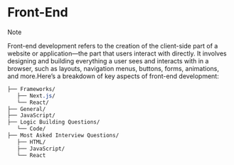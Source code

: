 # Front-End
>[!NOTE]
>Front-end development refers to the creation of the client-side part of a website or application—the part that users interact with directly. It involves designing and building everything a user sees and interacts with in a browser, such as layouts, navigation menus, buttons, forms, animations, and more.Here’s a breakdown of key aspects of front-end development:

```css
├── Frameworks/
   ├── Next.js/
   └── React/
├── General/
├── JavaScript/
├── Logic Building Questions/
   └── Code/
├── Most Asked Interview Questions/
   ├── HTML/
   ├── JavaScript/
   └── React
```


<!--
```css
/Front-End
├── HTML/
│   ├── Basics/
│   ├── Advanced/
│   └── SEO_Best_Practices.md
├── CSS/
│   ├── Basics/
│   ├── Layouts/
│   ├── Animations/
│   ├── Responsive_Design/
│   └── CSS_Tools_and_Frameworks.md
├── JavaScript/
│   ├── Basics/
│   ├── Advanced/
│   ├── ES6_and_Beyond/
│   ├── DOM_Manipulation/
│   ├── Async_Programming/
│   ├── Libraries_and_Frameworks/
│   └── JavaScript_Best_Practices.md
├── Frameworks/
│   ├── React/
│   │   ├── Basics/
│   │   ├── State_and_Props/
│   │   ├── Hooks/
│   │   └── Routing/
│   ├── Vue/
│   ├── Angular/
│   └── Comparison_of_Frameworks.md
├── Tools_and_Build/
│   ├── Git_and_Version_Control.md
│   ├── Webpack/
│   ├── Parcel/
│   ├── Vite/
│   └── Package_Management/
├── Testing/
│   ├── Unit_Testing/
│   ├── Integration_Testing/
│   ├── E2E_Testing/
│   └── Testing_Tools_and_Best_Practices.md
├── Design_Principles/
│   ├── UI_UX_Basics/
│   ├── Accessibility/
│   ├── Color_and_Typography/
│   ├── Design_Tools/
│   └── Responsive_and_Adaptive_Design.md
├── APIs_and_Backend_Interaction/
│   ├── REST/
│   ├── GraphQL/
│   ├── Authentication/
│   └── Data_Fetching_Techniques.md
└── README.md
```

